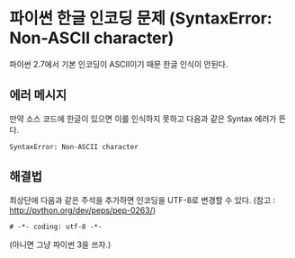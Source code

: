 # 파이썬 한글 인코딩 문제 (SyntaxError: Non-ASCII character)

파이썬 2.7에서 기본 인코딩이 ASCII이기 때문 한글 인식이 안된다. 

## 에러 메시지

만약 소스 코드에 한글이 있으면 이를 인식하지 못하고 다음과 같은 Syntax 에러가 뜬다.

```
SyntaxError: Non-ASCII character 
```

## 해결법

최상단에 다음과 같은 주석을 추가하면 인코딩을 UTF-8로 변경할 수 있다.
(참고 : http://python.org/dev/peps/pep-0263/)

```
# -*- coding: utf-8 -*- 
```

(아니면 그냥 파이썬 3을 쓰자.)
